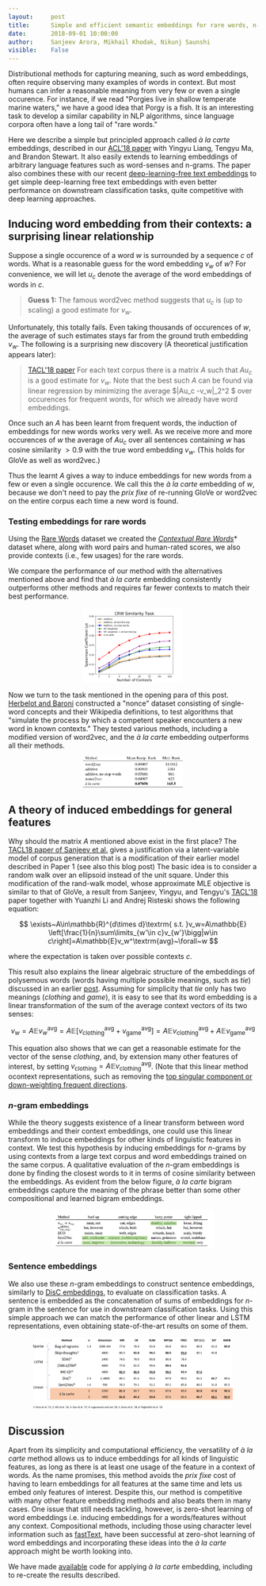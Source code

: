 ```yaml
---
layout:     post
title:      Simple and efficient semantic embeddings for rare words, n-grams, and any other language feature
date:       2018-09-01 10:00:00
author:     Sanjeev Arora, Mikhail Khodak, Nikunj Saunshi
visible:    False
---
```


Distributional methods for capturing meaning, such as word embeddings, often require observing many examples of words in context. But most humans can infer a reasonable meaning from very few or even a single occurence. For instance,  if we read "Porgies live in shallow temperate marine waters," we have a good idea that Porgy is a fish. It is an interesting task to develop a similar capability in NLP algorithms, since language corpora often have a long tail of "rare words." 

Here we describe a simple but principled approach called *à la carte* embeddings, described in our [ACL'18 paper](http://aclweb.org/anthology/P18-1002) with Yingyu Liang, Tengyu Ma, and Brandon Stewart. It also easily extends to learning embeddings of arbitrary language features such as word-senses and n-grams. The paper also combines these with our recent [deep-learning-free text embeddings](http://www.offconvex.org/2018/06/25/textembeddings/) to get simple deep-learning free text embeddings with even better performance on downstream classification tasks, quite competitive with deep learning approaches.

## Inducing word embedding from their contexts: a surprising linear relationship

Suppose a single occurence of a word $w$ is surrounded by a sequence $c$ of words. What is a reasonable guess for the word embedding $v_w$  of $w$? For convenience, we will let $u_c$ denote the  average of the word embeddings of words in $c$.

> **Guess 1:** The famous word2vec method suggests that $u_c$ is (up to scaling) a good estimate for $v_w$.

Unfortunately, this totally fails. Even taking thousands of occurences of $w$, the average of such estimates  stays far from the ground truth embedding $v_w$. The following is a surprising new discovery (A theoretical justification appears later):

> [TACL'18 paper]() For each text corpus there is a matrix $A$  such that $A u_c$ is a good estimate for $v_w$. Note that the best such  $A$ can be found via linear regression by minimizing the average $|Au_c -v_w|_2^2 $ over occurences for frequent words, for which we already have word embeddings.  

Once such an $A$ has been learnt from frequent words, the induction of embeddings for new words works very well. As we receive more and more occurences of  $w$ the average of $Au_c$ over all sentences containing $w$  has cosine similarity $>0.9$ with the true word embedding $v_w$. (This holds for GloVe as well as word2vec.)

Thus the learnt $A$ gives a way to induce embeddings for new words from a few or even a single occurence. We call this the   *à la carte* embedding of $w$,  because we don't need to pay  the *prix fixe* of re-running GloVe or word2vec on the entire corpus each time a new word is found. 


### Testing embeddings for rare words ###
Using the [Rare Words](https://nlp.stanford.edu/~lmthang/morphoNLM/) dataset we created the 
[*Contextual Rare Words*](http://nlp.cs.princeton.edu/CRW/)* dataset where, along with word pairs and human-rated scores, we also provide contexts (i.e., few usages) for the rare words.

We compare the performance of our method with the alternatives mentioned above and find that *à la carte* embedding consistently outperforms other methods and requires far fewer contexts to match their best performance.

<p style="text-align:center;">
<img src="/assets/crwplot.svg" width="40%" />
</p>


Now we turn to the task mentioned in the opening para of this post. [Herbelot and Baroni](http://aclweb.org/anthology/D17-1030) constructed a "nonce" dataset consisting of single-word concepts and their Wikipedia definitions, to test algorithms that "simulate the process by which a competent speaker encounters a new word in known contexts." They tested various methods, including a modified version of word2vec,  and  the *à la carte* embedding outperforms all their methods. 

<p style="text-align:center;">
<img src="/assets/nonce.svg" width="40%" />
</p>


##  A theory of induced embeddings for general features

Why should the matrix $A$ mentioned above exist in the first place? The [TACL18 paper of Sanjeev et al.]() gives a justification via
a latent-variable model of corpus generation that is a modification of their earlier model described in Paper 1 (see also this blog post) The basic idea is to consider a random walk over an ellipsoid instead of the unit square. 
Under this modification of the rand-walk model, whose approximate MLE objective is similar to that of GloVe, a result from Sanjeev, Yingyu, and Tengyu's [TACL'18](https://transacl.org/ojs/index.php/tacl/article/view/1346) paper together with Yuanzhi Li and Andrej Risteski shows the following equation:

$$ \exists~A\in\mathbb{R}^{d\times d}\textrm{ s.t. }v_w=A\mathbb{E} \left[\frac{1}{n}\sum\limits_{w'\in c}v_{w'}\bigg|w\in c\right]=A\mathbb{E}v_w^\textrm{avg}~\forall~w $$

where the expectation is taken over possible contexts $c$. 

This result also explains the linear algebraic structure of the embeddings of polysemous words (words having multiple possible meanings, such as *tie*) discussed in an earlier [post](http://www.offconvex.org/2016/07/10/embeddingspolysemy/).
Assuming for simplicity that $tie$ only has two meanings (*clothing* and *game*), it is easy to see that its word embedding is a linear transformation of the sum of the average context vectors of its two senses:

$$ v_w=A\mathbb{E}v_w^\textrm{avg}=A\mathbb{E}\left[v_\textrm{clothing}^\textrm{avg}+v_\textrm{game}^\textrm{avg}\right]=A\mathbb{E}v_\textrm{clothing}^\textrm{avg}+A\mathbb{E}v_\textrm{game}^\textrm{avg} $$

This equation also shows that we can get a reasonable estimate for the vector of the sense *clothing*, and, by extension many other features of interest, by setting $v_\textrm{clothing}=A\mathbb{E}v_\textrm{clothing}^\textrm{avg}$.
(Note that this linear method ocontext representations, such as removing the [top singular component or down-weighting frequent directions](http://www.offconvex.org/2018/06/17/textembeddings/).
### $n$-gram embeddings ###
While the theory suggests existence of a linear transform between word embeddings and their context embeddings, one could use this linear transform to induce embeddings for other kinds of linguistic features in context.
We test this hypothesis by inducing embeddings for $n$-grams by using contexts from a large text corpus and word embeddings trained on the same corpus.
A qualitative evaluation of the $n$-gram embeddings is done by finding the closest words to it in terms of cosine similarity between the embeddings.
As evident from the below figure, *à la carte* bigram embeddings capture the meaning of the phrase better than some other compositional and learned bigram embeddings.

<p style="text-align:center;">
<img src="/assets/ngram_quality.png" width="65%" />
</p>

### Sentence embeddings ###
We also use these $n$-gram embeddings to construct sentence embeddings, similarly to [DisC embeddings](http://www.offconvex.org/2018/06/25/textembeddings/), to evaluate on classification tasks.
A sentence is embedded as the concatenation of sums of embeddings for $n$-gram in the sentence for use in downstream classification tasks.
Using this simple approach we can match the performance of other linear and LSTM representations, even obtaining state-of-the-art results on some of them.

<p style="text-align:center;">
<img src="/assets/ngram_clf.svg" width="80%" />
</p>

## Discussion

Apart from its simplicity and computational efficiency, the versatility of *à la carte* method allows us to induce embeddings for all kinds of linguistic features, as long as there is at least one usage of the feature in a context of words.
As the name promises, this method avoids the *prix fixe* cost of having to learn embeddings for all features at the same time and lets us embed only features of interest.
Despite this, our method is competitive with many other feature embedding methods and also beats them in many cases.
One issue that still needs tackling, however, is zero-shot learning of word embeddings i.e. inducing embeddings for a words/features without any context.
Compositional methods, including those using character level information such as [fastText](https://fasttext.cc/), have been successful at zero-shot learning of word embeddings and incorporating these ideas into the *à la carte* approach might be worth looking into.

We have made [available](https://github.com/NLPrinceton/ALaCarte) code for applying *à la carte* embedding, including to re-create the results described.
